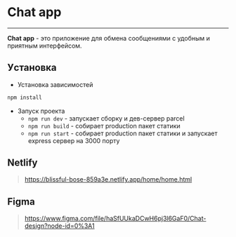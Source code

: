 # Chat app

---

**Chat app** - это приложение для обмена сообщениями с удобным и приятным интерфейсом.

## Уcтановка

- Установка зависимостей

```bash
npm install
```

- Запуск проекта
  - `npm run dev` - запускает сборку и дев-сервер parcel
  - `npm run build` - собирает production пакет статики
  - `npm run start` - собирает production пакет статики и запускает express сервер на 3000 порту

## Netlify

> https://blissful-bose-859a3e.netlify.app/home/home.html

## Figma

> https://www.figma.com/file/haSfUUkaDCwH6pj3l6GaF0/Chat-design?node-id=0%3A1
